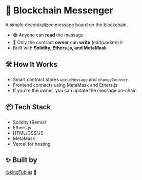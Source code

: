 # 🧠 Blockchain Messenger

A simple decentralized message board on the blockchain.

- 🟢 Anyone can **read** the message
- 🔐 Only the contract **owner** can **write** (edit/update) it
- Built with **Solidity, Ethers.js, and MetaMask**

## 🛠 How It Works

- Smart contract stores `worldMessage` and `changeCounter`
- Frontend connects using MetaMask and Ethers.js
- If you're the owner, you can update the message on-chain

## 📦 Tech Stack

- Solidity (Remix)
- Ethers.js
- HTML/CSS/JS
- MetaMask
- Vercel for hosting

## ✨ Built by

[@kingTublas](https://x.com/kingTublas) 👑
